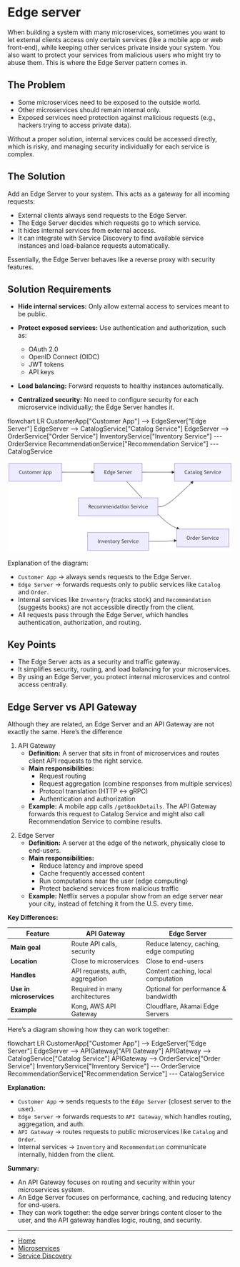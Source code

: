 # Edge server

When building a system with many microservices, sometimes you want to let external clients access only certain services 
(like a mobile app or web front-end), while keeping other services private inside your system. You also want to protect your 
services from malicious users who might try to abuse them. This is where the Edge Server pattern comes in.

## The Problem

- Some microservices need to be exposed to the outside world.
- Other microservices should remain internal only.
- Exposed services need protection against malicious requests (e.g., hackers trying to access private data).

Without a proper solution, internal services could be accessed directly, which is risky, and managing security individually for each service is complex.

## The Solution

Add an Edge Server to your system. This acts as a gateway for all incoming requests:

- External clients always send requests to the Edge Server.
- The Edge Server decides which requests go to which service.
- It hides internal services from external access.
- It can integrate with Service Discovery to find available service instances and load-balance requests automatically.

Essentially, the Edge Server behaves like a reverse proxy with security features.

## Solution Requirements

- **Hide internal services:** Only allow external access to services meant to be public.
- **Protect exposed services:** Use authentication and authorization, such as:
    - OAuth 2.0
    - OpenID Connect (OIDC)
    - JWT tokens
    - API keys

- **Load balancing:** Forward requests to healthy instances automatically.
- **Centralized security:** No need to configure security for each microservice individually; the Edge Server handles it.

flowchart LR
    CustomerApp["Customer App"] --> EdgeServer["Edge Server"]
    EdgeServer --> CatalogService["Catalog Service"]
    EdgeServer --> OrderService["Order Service"]
    InventoryService["Inventory Service"] --- OrderService
    RecommendationService["Recommendation Service"] --- CatalogService


<p align="center">
    <img src="./assets/img2.png" alt="img2" width="500"/>
</p>

Explanation of the diagram:

- `Customer App` → always sends requests to the Edge Server.
- `Edge Server` → forwards requests only to public services like `Catalog` and `Order`.
- Internal services like `Inventory` (tracks stock) and `Recommendation` (suggests books) are not accessible directly from the client.
- All requests pass through the Edge Server, which handles authentication, authorization, and routing.

## Key Points

- The Edge Server acts as a security and traffic gateway.
- It simplifies security, routing, and load balancing for your microservices.
- By using an Edge Server, you protect internal microservices and control access centrally.

## Edge Server vs API Gateway

Although they are related, an Edge Server and an API Gateway are not exactly the same. Here’s the difference

1) API Gateway
    - **Definition:** A server that sits in front of microservices and routes client API requests to the right service.
    - **Main responsibilities:**
        - Request routing
        - Request aggregation (combine responses from multiple services)
        - Protocol translation (HTTP ↔ gRPC)
        - Authentication and authorization
    - **Example:** A mobile app calls `/getBookDetails`. The API Gateway forwards this request to Catalog Service and might also call Recommendation Service to combine results.
2. Edge Server
    - **Definition:** A server at the edge of the network, physically close to end-users.
    - **Main responsibilities:**
        - Reduce latency and improve speed
        - Cache frequently accessed content
        - Run computations near the user (edge computing)
        - Protect backend services from malicious traffic
    - **Example:** Netflix serves a popular show from an edge server near your city, instead of fetching it from the U.S. every time.

**Key Differences:**

| Feature                  | API Gateway                     | Edge Server                             |
| ------------------------ | ------------------------------- | --------------------------------------- |
| **Main goal**            | Route API calls, security       | Reduce latency, caching, edge computing |
| **Location**             | Close to microservices          | Close to end-users                      |
| **Handles**              | API requests, auth, aggregation | Content caching, local computation      |
| **Use in microservices** | Required in many architectures  | Optional for performance & bandwidth    |
| **Example**              | Kong, AWS API Gateway           | Cloudflare, Akamai Edge Servers         |


Here’s a diagram showing how they can work together:

flowchart LR
    CustomerApp["Customer App"] --> EdgeServer["Edge Server"]
    EdgeServer --> APIGateway["API Gateway"]
    APIGateway --> CatalogService["Catalog Service"]
    APIGateway --> OrderService["Order Service"]
    InventoryService["Inventory Service"] --- OrderService
    RecommendationService["Recommendation Service"] --- CatalogService

**Explanation:**

- `Customer App` → sends requests to the `Edge Server` (closest server to the user).
- `Edge Server` → forwards requests to `API Gateway`, which handles routing, aggregation, and auth.
- `API Gateway` → routes requests to public microservices like `Catalog` and `Order`.
- Internal services → `Inventory` and `Recommendation` communicate internally, hidden from the client.

**Summary:**

- An API Gateway focuses on routing and security within your microservices system.
- An Edge Server focuses on performance, caching, and reducing latency for end-users.
- They can work together: the edge server brings content closer to the user, and the API gateway handles logic, routing, and security.

---

- [Home](./../../README.md)
- [Microservices](./../tutorials.md)
- [Service Discovery](./1_Service_Discovery.md)